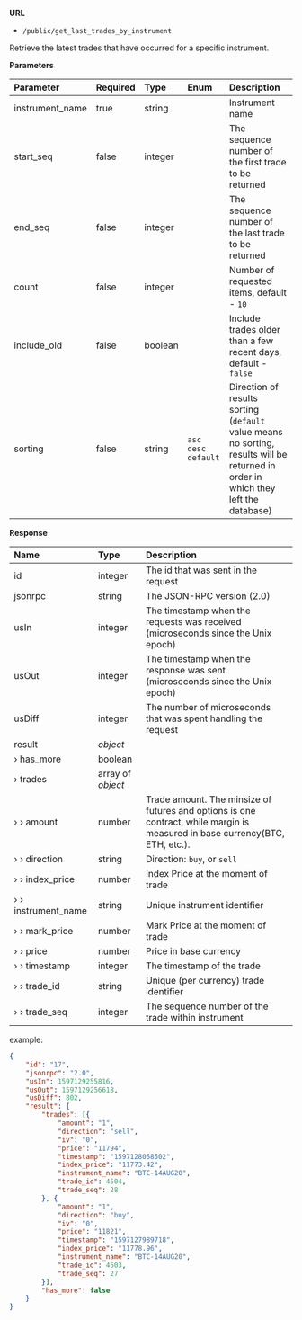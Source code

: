**URL** 

- `/public/get_last_trades_by_instrument`

Retrieve the latest trades that have occurred for a specific instrument.



**Parameters** 

| Parameter       | Required | Type    | Enum                   | Description                                                  |
| :-------------- | :------- | :------ | :--------------------- | :----------------------------------------------------------- |
| instrument_name | true     | string  |                        | Instrument name                                              |
| start_seq       | false    | integer |                        | The sequence number of the first trade to be returned        |
| end_seq         | false    | integer |                        | The sequence number of the last trade to be returned         |
| count           | false    | integer |                        | Number of requested items, default - `10`                    |
| include_old     | false    | boolean |                        | Include trades older than a few recent days, default - `false` |
| sorting         | false    | string  | `asc` `desc` `default` | Direction of results sorting (`default` value means no sorting, results will be returned in order in which they left the database) |



**Response**

| Name                 | Type              | Description                                        |
| :------------------- | :---------------- | :------------------------------------------------- |
| id                   | integer           | The id that was sent in the request                |
| jsonrpc              | string            | The JSON-RPC version (2.0)                         |
| usIn                 | integer           | The timestamp when the requests was received (microseconds since the Unix epoch)                                         |
| usOut                | integer           | The timestamp when the response was sent (microseconds since the Unix epoch)                                        |
| usDiff               | integer           | The number of microseconds that was spent handling the request                                               |
| result               | *object*          |                                                    |
| › has_more           | boolean           |                                                    |
| › trades             | array of *object* |                                                    |
| ›  › amount          | number            | Trade amount. The minsize of futures and options is one contract, while margin is measured in base currency(BTC, ETH, etc.).                                     |
| ›  › direction       | string            | Direction: `buy`, or `sell`                        |
| ›  › index_price     | number            | Index Price at the moment of trade                 |
| ›  › instrument_name | string            | Unique instrument identifier                       |
| ›  › mark_price      | number            | Mark Price at the moment of trade                  |
| ›  › price           | number            | Price in base currency                             |
| ›  › timestamp       | integer           | The timestamp of the trade                         |
| ›  › trade_id        | string            | Unique (per currency) trade identifier             |
| ›  › trade_seq       | integer           | The sequence number of the trade within instrument |

example:

```json
{
	"id": "17",
	"jsonrpc": "2.0",
	"usIn": 1597129255816,
	"usOut": 1597129256618,
	"usDiff": 802,
	"result": {
		"trades": [{
			"amount": "1",
			"direction": "sell",
			"iv": "0",
			"price": "11794",
			"timestamp": "1597128058502",
			"index_price": "11773.42",
			"instrument_name": "BTC-14AUG20",
			"trade_id": 4504,
			"trade_seq": 28
		}, {
			"amount": "1",
			"direction": "buy",
			"iv": "0",
			"price": "11821",
			"timestamp": "1597127989718",
			"index_price": "11778.96",
			"instrument_name": "BTC-14AUG20",
			"trade_id": 4503,
			"trade_seq": 27
		}],
		"has_more": false
	}
}
```

